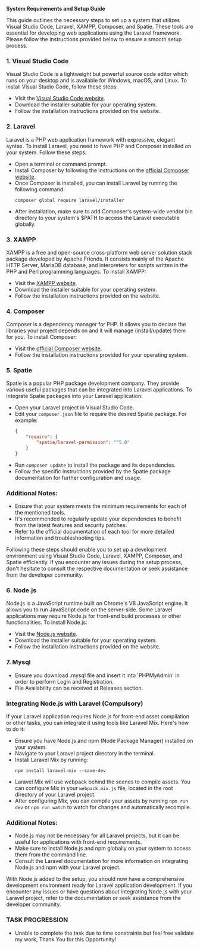 **System Requirements and Setup Guide**

This guide outlines the necessary steps to set up a system that utilizes Visual Studio Code, Laravel, XAMPP, Composer, and Spatie. These tools are essential for developing web applications using the Laravel framework. Please follow the instructions provided below to ensure a smooth setup process.

### 1. Visual Studio Code
Visual Studio Code is a lightweight but powerful source code editor which runs on your desktop and is available for Windows, macOS, and Linux. To install Visual Studio Code, follow these steps:

- Visit the [Visual Studio Code website](https://code.visualstudio.com/).
- Download the installer suitable for your operating system.
- Follow the installation instructions provided on the website.

### 2. Laravel
Laravel is a PHP web application framework with expressive, elegant syntax. To install Laravel, you need to have PHP and Composer installed on your system. Follow these steps:

- Open a terminal or command prompt.
- Install Composer by following the instructions on the [official Composer website](https://getcomposer.org/download/).
- Once Composer is installed, you can install Laravel by running the following command:
  ```
  composer global require laravel/installer
  ```
- After installation, make sure to add Composer's system-wide vendor bin directory to your system's $PATH to access the Laravel executable globally.

### 3. XAMPP
XAMPP is a free and open-source cross-platform web server solution stack package developed by Apache Friends. It consists mainly of the Apache HTTP Server, MariaDB database, and interpreters for scripts written in the PHP and Perl programming languages. To install XAMPP:

- Visit the [XAMPP website](https://www.apachefriends.org/index.html).
- Download the installer suitable for your operating system.
- Follow the installation instructions provided on the website.

### 4. Composer
Composer is a dependency manager for PHP. It allows you to declare the libraries your project depends on and it will manage (install/update) them for you. To install Composer:

- Visit the [official Composer website](https://getcomposer.org/download/).
- Follow the installation instructions provided for your operating system.

### 5. Spatie
Spatie is a popular PHP package development company. They provide various useful packages that can be integrated into Laravel applications. To integrate Spatie packages into your Laravel application:

- Open your Laravel project in Visual Studio Code.
- Edit your `composer.json` file to require the desired Spatie package. For example:
  ```json
  {
      "require": {
          "spatie/laravel-permission": "^5.0"
      }
  }
  ```
- Run `composer update` to install the package and its dependencies.
- Follow the specific instructions provided by the Spatie package documentation for further configuration and usage.

### Additional Notes:
- Ensure that your system meets the minimum requirements for each of the mentioned tools.
- It's recommended to regularly update your dependencies to benefit from the latest features and security patches.
- Refer to the official documentation of each tool for more detailed information and troubleshooting tips.

Following these steps should enable you to set up a development environment using Visual Studio Code, Laravel, XAMPP, Composer, and Spatie efficiently. If you encounter any issues during the setup process, don't hesitate to consult the respective documentation or seek assistance from the developer community.

### 6. Node.js
Node.js is a JavaScript runtime built on Chrome's V8 JavaScript engine. It allows you to run JavaScript code on the server-side. Some Laravel applications may require Node.js for front-end build processes or other functionalities. To install Node.js:

- Visit the [Node.js website](https://nodejs.org/).
- Download the installer suitable for your operating system.
- Follow the installation instructions provided on the website.

### 7. Mysql
- Ensure you download .mysql file and insert it into 'PHPMyAdmin' in order to perform Login and Registration.
- File Availability can be received at Releases section.

### Integrating Node.js with Laravel (Compulsory)
If your Laravel application requires Node.js for front-end asset compilation or other tasks, you can integrate it using tools like Laravel Mix. Here's how to do it:

- Ensure you have Node.js and npm (Node Package Manager) installed on your system.
- Navigate to your Laravel project directory in the terminal.
- Install Laravel Mix by running:
  ```
  npm install laravel-mix --save-dev
  ```
- Laravel Mix will use webpack behind the scenes to compile assets. You can configure Mix in your `webpack.mix.js` file, located in the root directory of your Laravel project.
- After configuring Mix, you can compile your assets by running `npm run dev` or `npm run watch` to watch for changes and automatically recompile.

### Additional Notes:
- Node.js may not be necessary for all Laravel projects, but it can be useful for applications with front-end requirements.
- Make sure to install Node.js and npm globally on your system to access them from the command line.
- Consult the Laravel documentation for more information on integrating Node.js and npm with your Laravel project.

With Node.js added to the setup, you should now have a comprehensive development environment ready for Laravel application development. If you encounter any issues or have questions about integrating Node.js with your Laravel project, refer to the documentation or seek assistance from the developer community.

### TASK PROGRESSION 
- Unable to complete the task due to time constraints but feel free validate my work, Thank You for this Opportunity!.
